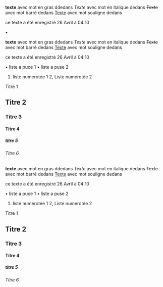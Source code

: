 **texte** avec mot en gras ddedans
*Texte* avec mot en italique dedans
~~Texte~~ avec mot barré dedans
<u>Texte</u> avec mot souligne dedans



ce texte a été enregistré 26 Avril à 04:10

•



**texte** avec mot en gras ddedans
*Texte* avec mot en italique dedans
~~Texte~~ avec mot barré dedans
<u>Texte</u> avec mot souligne dedans

ce texte a été enregistré 26 Avril à 04:10

• liste a puce 1
• liste a puse 2

1. liste numerotée 1
2, Liste numerotée 2

Titre 1
## Titre 2
### Titre 3
#### Titre 4
##### titre 5
###### Titre 6



**texte** avec mot en gras ddedans
*Texte* avec mot en italique dedans
~~Texte~~ avec mot barré dedans
<u>Texte</u> avec mot souligne dedans

ce texte a été enregistré 26 Avril à 04:10

• liste a puce 1
• liste a puse 2

1. liste numerotée 1
2, Liste numerotée 2

Titre 1
## Titre 2
### Titre 3
#### Titre 4
##### titre 5
###### Titre 6



